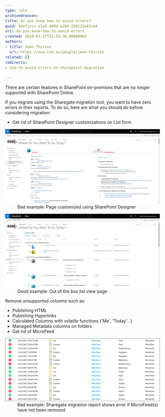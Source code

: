 ```yaml
---
type: rule
archivedreason: 
title: Do you know how to avoid errors?
guid: 94ef1ccc-e1a5-409d-a29d-258231e43ce4
uri: do-you-know-how-to-avoid-errors
created: 2018-01-17T22:59:30.0000000Z
authors:
- title: Jean Thirion
  url: https://ssw.com.au/people/jean-thirion
related: []
redirects:
- how-to-avoid-errors-on-sharepoint-migration

---
```


There are certain features in SharePoint on-premises that are no longer supported with SharePoint Online.

If you migrate using the Sharegate migration tool, you want to have zero errors in their reports. To do so, here are what you should do before considering migration:

<!--endintro-->

* Get rid of SharePoint Designer customizations on List form

<dl class="badImage"><dt><img src="avoid-errors-sp-migration1.png" alt="avoid-errors-sp-migration1.png" style="width:750px;"></dt><dd>Bad example: Page customized using SharePoint Designer</dd></dl><dl class="goodImage"><dt><img src="avoid-errors-sp-migration2.png" alt="avoid-errors-sp-migration2.png" style="width:750px;">
 </dt><dd>Good example: Out of the box list view page</dd></dl>
Remove unsupported columns such as:

* Publishing HTML
* Publishing Hyperlinks
* Calculated Columns with volatile functions ('Me', 'Today'…)
* Managed Metadata columns on folders
* Get rid of MicroFeed

<dl class="badImage"><dt><img src="avoid-errors-sp-migration3.png" alt="avoid-errors-sp-migration3.png" style="width:750px;">
   </dt><dd>Bad example: Sharegate migration report shows error if MicroFeed(s) have not been removed<br></dd></dl>
